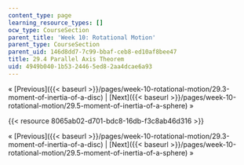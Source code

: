 ```yaml
---
content_type: page
learning_resource_types: []
ocw_type: CourseSection
parent_title: 'Week 10: Rotational Motion'
parent_type: CourseSection
parent_uid: 146d8dd7-7c99-bbaf-ceb8-ed10af8bee47
title: 29.4 Parallel Axis Theorem
uid: 4949b040-1b53-2446-5ed8-2aa4dcae6a93
---
```


« [Previous]({{< baseurl >}}/pages/week-10-rotational-motion/29.3-moment-of-inertia-of-a-disc) | [Next]({{< baseurl >}}/pages/week-10-rotational-motion/29.5-moment-of-inertia-of-a-sphere) »

{{< resource 8065ab02-d701-bdc8-16db-f3c8ab46d316 >}}

« [Previous]({{< baseurl >}}/pages/week-10-rotational-motion/29.3-moment-of-inertia-of-a-disc) | [Next]({{< baseurl >}}/pages/week-10-rotational-motion/29.5-moment-of-inertia-of-a-sphere) »